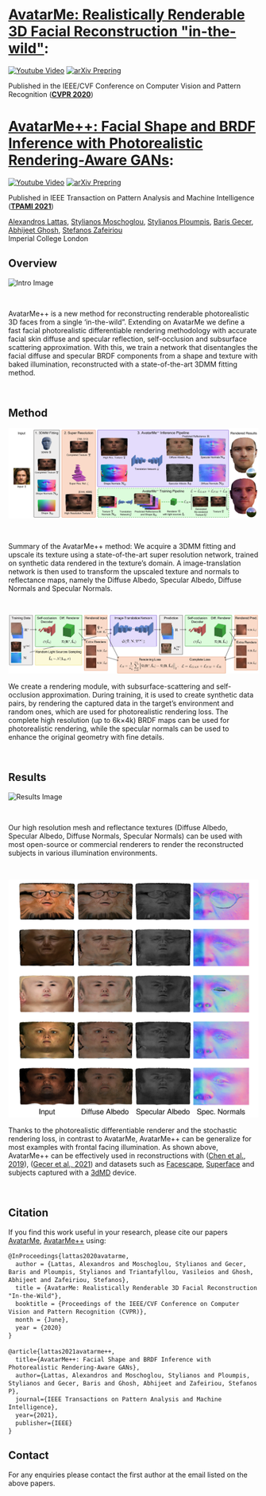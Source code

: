 # [AvatarMe: Realistically Renderable 3D Facial Reconstruction "in-the-wild"](https://arxiv.org/abs/2003.13845):
[![Youtube Video](https://img.shields.io/badge/HD%20Video-Results-lightgrey?logo=youtube)](https://www.youtube.com/watch?v=fEsgeZPN8Uw)
[![arXiv Prepring](https://img.shields.io/badge/arXiv-Preprint-lightgrey?logo=arxiv)](https://arxiv.org/pdf/2003.13845.pdf)

Published in the IEEE/CVF Conference on Computer Vision and Pattern Recognition (__[CVPR 2020](https://openaccess.thecvf.com/content_CVPR_2020/html/Lattas_AvatarMe_Realistically_Renderable_3D_Facial_Reconstruction_In-the-Wild_CVPR_2020_paper.html)__)

# [AvatarMe++: Facial Shape and BRDF Inference with Photorealistic Rendering-Aware GANs](https://arxiv.org/abs/2112.05957):
[![Youtube Video](https://img.shields.io/badge/HD%20Video-Coming_Soon-lightgrey?logo=youtube)](#)
[![arXiv Prepring](https://img.shields.io/badge/arXiv-Preprint-lightgrey?logo=arxiv)](https://arxiv.org/abs/2112.05957)

Published in IEEE Transaction on Pattern Analysis and Machine Intelligence (__[TPAMI 2021](https://ieeexplore.ieee.org/abstract/document/9606538)__)

[Alexandros Lattas](https://www.imperial.ac.uk/people/a.lattas),
[Stylianos Moschoglou](https://www.doc.ic.ac.uk/~sm3515/),
[Stylianos Ploumpis](https://www.imperial.ac.uk/people/s.ploumpis),
[Baris Gecer](http://barisgecer.github.io),<br>
[Abhijeet Ghosh](https://www.doc.ic.ac.uk/~ghosh/),
[Stefanos Zafeiriou](https://wp.doc.ic.ac.uk/szafeiri/)
<br/>
Imperial College London
<br/>


## Overview

![Intro Image](img/avatarme++_teaser.png "Teaser Image")

<br>

AvatarMe++ is a new method for reconstructing renderable photorealistic 3D faces from a single ‘in-the-wild”. 
Extending on AvatarMe we define a fast facial photorealistic differentiable rendering methodology 
with accurate facial skin diffuse and specular reflection, 
self-occlusion and subsurface scattering approximation. 
With this, we train a network that disentangles the facial diffuse and specular BRDF components 
from a shape and texture with baked illumination, reconstructed with a state-of-the-art 3DMM fitting method. 

<br>

## Method

![Method Image](img/avatarme++_method.png "Method Image")

<br>

Summary of the AvatarMe++ method: 
We acquire a 3DMM fitting and upscale its texture using a state-of-the-art super resolution network,
trained on synthetic data rendered in the texture’s domain. 
A image-translation network is then used to transform the upscaled texture and normals to
reflectance maps, namely the Diffuse Albedo, Specular Albedo, Diffuse Normals and Specular Normals.

<br>

![Training Image](img/avatarme++_training.png "Training Image")

We create a rendering module, 
with subsurface-scattering and self-occlusion approximation. 
During training, it is used to create synthetic data pairs, 
by rendering the captured data in the target’s environment and random ones, 
which are used for photorealistic rendering loss. 
The complete high resolution (up to 6k×4k) BRDF maps can be used for photorealistic rendering, 
while the specular normals can be used to enhance the original geometry with fine details.

<br>

## Results

![Results Image](img/avatarme++_results.png "Results Image")

<br>

Our high resolution mesh and reflectance textures 
(Diffuse Albedo, Specular Albedo, Diffuse Normals, Specular Normals)
can be used with most open-source or commercial renderers
to render the reconstructed subjects in various illumination environments.

<br>

![Generalization Image](img/avatarme++_generalization.png "Results Image")

Thanks to the photorealistic differentiable renderer and the stochastic rendering loss,
in contrast to AvatarMe, AvatarMe++ can be generalize for most examples with frontal facing illumination. 
As shown above, AvatarMe++ can be effectively used in reconstructions with
([Chen et al., 2019](https://openaccess.thecvf.com/content_ICCV_2019/papers/Chen_Photo-Realistic_Facial_Details_Synthesis_From_Single_Image_ICCV_2019_paper.pdf)),
([Gecer et al., 2021](https://openaccess.thecvf.com/content/CVPR2021/html/Gecer_OSTeC_One-Shot_Texture_Completion_CVPR_2021_paper.html))
and datasets such as 
[Facescape](https://facescape.nju.edu.cn/),
[Superface](https://www.micc.unifi.it/resources/datasets/florence-superface/)
and subjects captured with a [3dMD](https://3dmd.com/) device. 

<br>

## Citation
If you find this work useful in your research,
please cite our papers [AvatarMe](http://openaccess.thecvf.com/content_CVPR_2020/html/Lattas_AvatarMe_Realistically_Renderable_3D_Facial_Reconstruction_In-the-Wild_CVPR_2020_paper.html),
[AvatarMe++](https://ieeexplore.ieee.org/abstract/document/9606538/) using:
```
@InProceedings{lattas2020avatarme,
  author = {Lattas, Alexandros and Moschoglou, Stylianos and Gecer, Baris and Ploumpis, Stylianos and Triantafyllou, Vasileios and Ghosh, Abhijeet and Zafeiriou, Stefanos},
  title = {AvatarMe: Realistically Renderable 3D Facial Reconstruction "In-the-Wild"},
  booktitle = {Proceedings of the IEEE/CVF Conference on Computer Vision and Pattern Recognition (CVPR)},
  month = {June},
  year = {2020}
}

@article{lattas2021avatarme++,
  title={AvatarMe++: Facial Shape and BRDF Inference with Photorealistic Rendering-Aware GANs},
  author={Lattas, Alexandros and Moschoglou, Stylianos and Ploumpis, Stylianos and Gecer, Baris and Ghosh, Abhijeet and Zafeiriou, Stefanos P},
  journal={IEEE Transactions on Pattern Analysis and Machine Intelligence},
  year={2021},
  publisher={IEEE}
}
```

## Contact
For any enquiries please contact the first author at the email listed on the above papers. 
